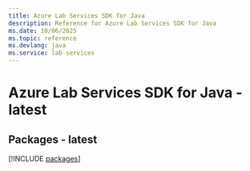 ```yaml
---
title: Azure Lab Services SDK for Java
description: Reference for Azure Lab Services SDK for Java
ms.date: 10/06/2025
ms.topic: reference
ms.devlang: java
ms.service: lab-services
---
```

# Azure Lab Services SDK for Java - latest
## Packages - latest
[!INCLUDE [packages](lab-services-index.md)]